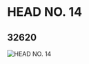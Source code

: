 # HEAD NO. 14
## 32620
![HEAD NO. 14](https://lc-www-live-s.legocdn.com/media/bricks/5/2/6182299.jpg)